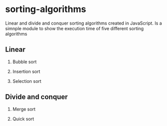 # sorting-algorithms
Linear and divide and conquer sorting algorithms created in JavaScript.
Is a simnple module to show the execution time of five different sorting algorithms

## Linear

1. Bubble sort

2. Insertion sort

3. Selection sort

## Divide and conquer

1. Merge sort

2. Quick sort